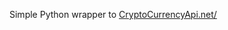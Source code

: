 Simple Python wrapper to [CryptoCurrencyApi.net/](https://new.cryptocurrencyapi.net/?inviter=FD73B0FF)
